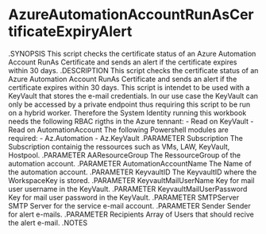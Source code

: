 # AzureAutomationAccountRunAsCertificateExpiryAlert
.SYNOPSIS
	This script checks the certificate status of an Azure Automation Account RunAs Certificate and sends an alert if the certificate expires within 30 days.
.DESCRIPTION 
	This script checks the certificate status of an Azure Automation Account RunAs Certificate and sends an alert if the certificate expires within 30 days.
	This script is intendet to be used with a KeyVault that stores the e-mail credentials. 
	In our use case the KeyVault can only be accessed by a private endpoint thus requiring this script to be run on a hybrid worker.
	Therefore the System Identity running this workbook needs the following RBAC rigths in the Azure tennant:
		- Read on KeyVault
		- Read on AutomationAccount
	The following Powershell modules are required:
		- Az.Automation
		- Az.KeyVault
.PARAMETER Subscription
	The Subscription containig the ressources such as VMs, LAW, KeyVault, Hostpool.
.PARAMETER AAResourceGroup
	The RessourceGroup of the automation account.
.PARAMETER AutomationAccountName
	The Name of the automation account.
.PARAMETER KeyvaultID
	The KeyvaultID where the WorkspaceKey is stored.
.PARAMETER KeyvaultMailUserName
	Key for mail user username in the KeyVault.
.PARAMETER KeyvaultMailUserPassword
	Key for mail user password in the KeyVault.
.PARAMETER SMTPServer
	SMTP Server for the service e-mail account.
.PARAMETER Sender
	Sender for alert e-mails.
.PARAMETER Recipients
	Array of Users that should recive the alert e-mail.
.NOTES
